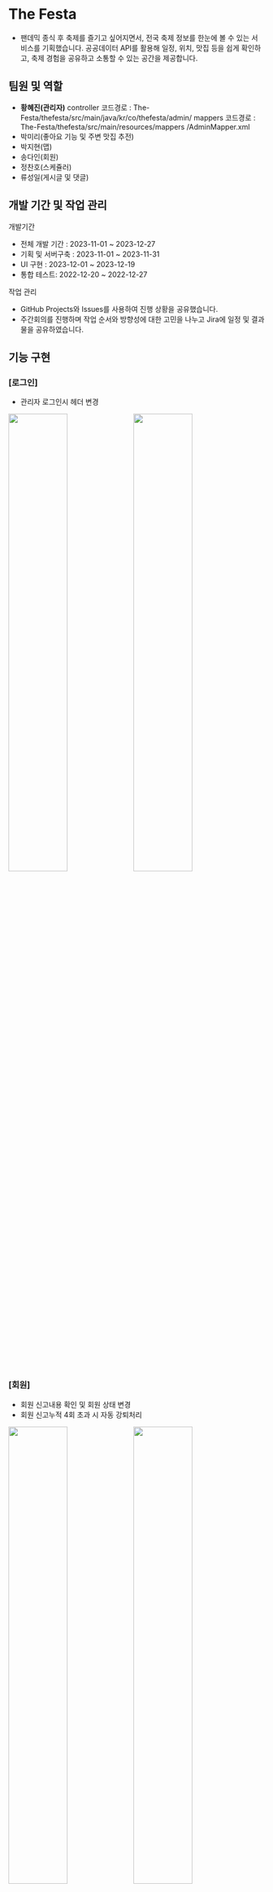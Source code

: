# The Festa
- 팬데믹 종식 후 축제를 즐기고 싶어지면서, 전국 축제 정보를 한눈에 볼 수 있는 서비스를 기획했습니다. 공공데이터 API를 활용해 일정, 위치, 맛집 등을 쉽게 확인하고, 축제 경험을 공유하고 소통할 수 있는 공간을 제공합니다.

## 팀원 및 역할
- **황혜진(관리자)**
  controller 코드경로 : The-Festa/thefesta/src/main/java/kr/co/thefesta/admin/
  mappers 코드경로 : The-Festa/thefesta/src/main/resources/mappers
/AdminMapper.xml
- 박미리(좋아요 기능 및 주변 맛집 추전)
- 박지현(맵)
- 송다인(회원)
- 정찬호(스케쥴러)
- 류성일(게시글 및 댓글)

## 개발 기간 및 작업 관리
개발기간
- 전체 개발 기간 : 2023-11-01 ~ 2023-12-27
- 기획 및 서버구축 : 2023-11-01 ~ 2023-11-31
- UI 구현 : 2023-12-01 ~ 2023-12-19
- 통합 테스트: 2022-12-20 ~ 2022-12-27

작업 관리
- GitHub Projects와 Issues를 사용하여 진행 상황을 공유했습니다.
- 주간회의를 진행하며 작업 순서와 방향성에 대한 고민을 나누고 Jira에 일정 및 결과물을 공유하였습니다.


## 기능 구현

### [로그인]
- 관리자 로그인시 헤더 변경

<img width="48%" src="https://github.com/pueser/The-Festa/assets/117990884/82f76e49-2a27-4c9a-8ff4-d9f25a269ee8"/> <img width="48%" src="https://github.com/pueser/The-Festa/assets/117990884/3d92ef2c-e3a5-4d5c-9ca7-d6388acdd644"/>

### [회원]
- 회원 신고내용 확인 및 회원 상태 변경
- 회원 신고누적 4회 초과 시 자동 강퇴처리

<img width="48%" src="https://github.com/pueser/The-Festa/assets/117990884/636c1659-b671-4eeb-8d65-bf9286a94f36"/> <img width="48%" src="https://github.com/pueser/The-Festa/assets/117990884/ee64ca8d-c1de-48bc-b50b-8d3a9ac4482d"/>

### [문의사항]
- 문의사항 확인 및 문의글의 댓글 작성

<img width="48%" src="https://github.com/pueser/The-Festa/assets/117990884/f240f970-7b25-4bc6-8eec-d3a57112bb4b"/> <img width="48%" src="https://github.com/pueser/The-Festa/assets/117990884/fe762175-a470-4e3a-bfff-6202c0906065"/>

### [축제]
- 축제 삭제 및 축제 건의 내용 확인

<img width="48%" src="https://github.com/pueser/The-Festa/assets/117990884/4c73b1c1-d588-4f54-a62e-fe64024bdb45"/> <img width="48%" src="https://github.com/pueser/The-Festa/assets/117990884/391cf020-d1fe-4c20-9241-275cf4bd2731"/>

### [게시판]
- 게시글 및 게시글 삭제처리

<img width="48%" src="https://github.com/pueser/The-Festa/assets/117990884/da6ce547-15a5-4e08-bfc8-832713436d84"/> <img width="48%" src="https://github.com/pueser/The-Festa/assets/117990884/e6d74d7a-0958-4d29-9718-64dbef11baf9"/>

